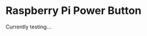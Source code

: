 # Raspberry Pi Power Button

Currently testing...
<!--
## Overview
The


## Table of Contents
- [Hardware](#hardware)


## Hardware
The 


## How It Works

# First, please update your system using the following commands
sudo apt update && sudo apt upgrade

In order to install the installation file, please install curl
sudo apt-get install curl

To Install: Please run the installation file
curl https://raw.githubusercontent.com/josephgalloway321/raspberry_pi_power_button/main/src/install.sh | bash

To Uninstall: Please run the uninstallation file
curl https://raw.githubusercontent.com/josephgalloway321/raspberry_pi_power_button/main/src/uninstall.sh | bash


## Tested OS
- Ubuntu Server 24.04 LTS (64-bit)
- Ubuntu Desktop 24.04 LTS (64-bit)


## Acknowledgments
The credit for all of the information in this project goes to the people who made the content in the resources section below. They were all excellent resources and guides for this project. I'm very grateful and could not have done it without their help.


## Resources

-->